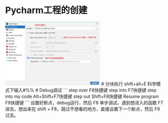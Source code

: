 # Pycharm工程的创建
<img src="./images/pycharm_1.jpg" width="60%"> 
# 分块执行
shift+alt+E
科学模式下输入#%%
# Debug调试
```
step over F8快捷键
step into F7快捷键 
step into my code Alt+Shift+F7快捷键 
step out Shift+F8快捷键 
Resume program  F9快捷键 
```
设置好断点，debug运行，然后 F8 单步调试，遇到想进入的函数 F7 进去，想出来在 shift + F8，跳过不想看的地方，直接设置下一个断点，然后 F9 过去。